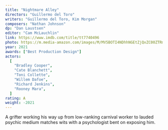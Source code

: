 ```yaml
---
title: "Nightmare Alley"
directors: "Guillermo del Toro"
writers: "Guillermo del Toro, Kim Morgan"
composers: "Nathan Johnson"
dp: "Dan Laustsen"
editor: "Cam McLauchlin"
link: https://www.imdb.com/title/tt7740496
photo: https://m.media-amazon.com/images/M/MV5BOTI4NDhhNGEtZjQxZC00ZTRmLThmZTctOGJmY2ZlOTc0ZGY0XkEyXkFqcGdeQXVyMTkxNjUyNQ@@._V1_FMjpg_UX1012_.jpg
year: 2021
awards: ["Best Production Design"]
actors:
  [
    "Bradley Cooper",
    "Cate Blanchett",
    "Toni Collette",
    "Willem Dafoe",
    "Richard Jenkins",
    "Rooney Mara",
  ]
rating: A
weight: -2021
---
```


A grifter working his way up from low-ranking carnival worker to lauded psychic medium matches wits with a psychologist bent on exposing him.
